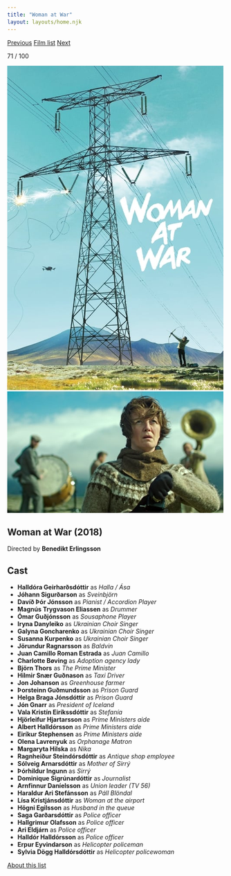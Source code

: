```yaml
---
title: "Woman at War"
layout: layouts/home.njk
---
```


<nav class="films">
  <a class="prev" href="../cest-la-vie">Previous</a>
  <a href="../">Film list</a>
  <a class="next" href="../sink-or-swim">Next</a>
</nav>

<p>71 / 100</p>

<article class="film">
  <img class="poster" src="../films/posters/woman-at-war.jpg" alt="">
  <img class="backdrop" src="../films/backdrops/woman-at-war.jpg" alt="">

  <h1>Woman at War (2018)</h1>

  <p class="director">
    Directed by <strong>Benedikt Erlingsson</strong>
  </p>


  <h2>
    Cast
  </h2>
  <ul>
    <li><strong>Halldóra Geirharðsdóttir</strong> as <em>Halla / Ása</em></li>
<li><strong>Jóhann Sigurðarson</strong> as <em>Sveinbjörn</em></li>
<li><strong>Davíð Þór Jónsson</strong> as <em>Pianist / Accordion Player</em></li>
<li><strong>Magnús Trygvason Eliassen</strong> as <em>Drummer</em></li>
<li><strong>Ómar Guðjónsson</strong> as <em>Sousaphone Player</em></li>
<li><strong>Iryna Danyleiko</strong> as <em>Ukrainian Choir Singer</em></li>
<li><strong>Galyna Goncharenko</strong> as <em>Ukrainian Choir Singer</em></li>
<li><strong>Susanna Kurpenko</strong> as <em>Ukrainian Choir Singer</em></li>
<li><strong>Jörundur Ragnarsson</strong> as <em>Baldvin</em></li>
<li><strong>Juan Camillo Roman Estrada</strong> as <em>Juan Camillo</em></li>
<li><strong>Charlotte Bøving</strong> as <em>Adoption agency lady</em></li>
<li><strong>Björn Thors</strong> as <em>The Prime Minister</em></li>
<li><strong>Hilmir Snær Guðnason</strong> as <em>Taxi Driver</em></li>
<li><strong>Jon Johanson</strong> as <em>Greenhouse farmer</em></li>
<li><strong>Þorsteinn Guðmundsson</strong> as <em>Prison Guard</em></li>
<li><strong>Helga Braga Jónsdóttir</strong> as <em>Prison Guard</em></li>
<li><strong>Jón Gnarr</strong> as <em>President of Iceland</em></li>
<li><strong>Vala Kristín Eiríkssdóttir</strong> as <em>Stefanía</em></li>
<li><strong>Hjörleifur Hjartarsson</strong> as <em>Prime Ministers aide</em></li>
<li><strong>Albert Halldórsson</strong> as <em>Prime Ministers aide</em></li>
<li><strong>Eiríkur Stephensen</strong> as <em>Prime Ministers aide</em></li>
<li><strong>Olena Lavrenyuk</strong> as <em>Orphanage Matron</em></li>
<li><strong>Margaryta Hilska</strong> as <em>Nika</em></li>
<li><strong>Ragnheiður Steindórsdóttir</strong> as <em>Antique shop employee</em></li>
<li><strong>Sólveig Arnarsdóttir</strong> as <em>Mother of Sirrý</em></li>
<li><strong>Þórhildur Ingunn</strong> as <em>Sirrý</em></li>
<li><strong>Dominique Sigrúnardóttir</strong> as <em>Journalist</em></li>
<li><strong>Arnfinnur Daníelsson</strong> as <em>Union leader (TV 56)</em></li>
<li><strong>Haraldur Ari Stefánsson</strong> as <em>Páll Blöndal</em></li>
<li><strong>Lísa Kristjánsdóttir</strong> as <em>Woman at the airport</em></li>
<li><strong>Högni Egilsson</strong> as <em>Husband in the queue</em></li>
<li><strong>Saga Garðarsdóttir</strong> as <em>Police officer</em></li>
<li><strong>Hallgrimur Olafsson</strong> as <em>Police officer</em></li>
<li><strong>Ari Eldjárn</strong> as <em>Police officer</em></li>
<li><strong>Halldór Halldórsson</strong> as <em>Police officer</em></li>
<li><strong>Erpur Eyvindarson</strong> as <em>Helicopter policeman</em></li>
<li><strong>Sylvia Dögg Halldórsdóttir</strong> as <em>Helicopter policewoman</em></li>
  </ul>
</article>
<footer>
  <a href="../about">About this list</a>
</footer>
